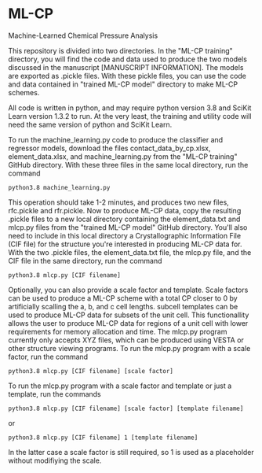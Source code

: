 # ML-CP
Machine-Learned Chemical Pressure Analysis

This repository is divided into two directories. In the "ML-CP training" directory, you will find the code and data used to produce the two models discussed in the manuscript [MANUSCRIPT INFORMATION]. The models are exported as .pickle files. With these pickle files, you can use the code and data contained in "trained ML-CP model" directory to make ML-CP schemes. 

All code is written in python, and may require python version 3.8 and SciKit Learn version 1.3.2 to run. At the very least, the training and utility code will need the same version of python and SciKit Learn. 

To run the machine_learning.py code to produce the classifier and regressor models, download the files contact_data_by_cp.xlsx, element_data.xlsx, and machine_learning.py from the "ML-CP training" GitHub directory. With these three files in the same local directory, run the command

`python3.8 machine_learning.py`

This operation should take 1-2 minutes, and produces two new files, rfc.pickle and rfr.pickle. Now to produce ML-CP data, copy the resulting .pickle files to a new local directory containing the element_data.txt and mlcp.py files from the "trained ML-CP model" GitHub directory. You'll also need to include in this local directory a Crystallographic Information File (CIF file) for the structure you're interested in producing ML-CP data for. With the two .pickle files, the element_data.txt file, the mlcp.py file, and the CIF file in the same directory, run the command

`python3.8 mlcp.py [CIF filename]`

Optionally, you can also provide a scale factor and template. Scale factors can be used to produce a ML-CP scheme with a total CP closer to 0 by artificially scalling the a, b, and c cell lengths. subcell templates can be used to produce ML-CP data for subsets of the unit cell. This functionallity allows the user to produce ML-CP data for regions of a unit cell with lower requirements for memory allocation and time. The mlcp.py program currently only accepts XYZ files, which can be produced using VESTA or other structure viewing programs. To run the mlcp.py program with a scale factor, run the command

`python3.8 mlcp.py [CIF filename] [scale factor]`

To run the mlcp.py program with a scale factor and template or just a template, run the commands

`python3.8 mlcp.py [CIF filename] [scale factor] [template filename]`

or

`python3.8 mlcp.py [CIF filename] 1 [template filename]`

In the latter case a scale factor is still required, so 1 is used as a placeholder without modifiying the scale. 
